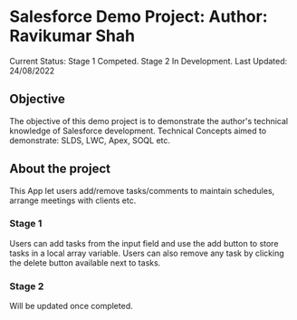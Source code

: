 # Salesforce Demo Project: Author: Ravikumar Shah
Current Status: Stage 1 Competed. Stage 2 In Development.
Last Updated: 24/08/2022

## Objective
The objective of this demo project is to demonstrate the author's technical knowledge of Salesforce development. 
Technical Concepts aimed to demonstrate: SLDS, LWC, Apex, SOQL etc.

## About the project
This App let users add/remove tasks/comments to maintain schedules, arrange meetings with clients etc.

### Stage 1
Users can add tasks from the input field and use the add button to store tasks in a local array variable. Users can also remove any task by clicking the delete button available next to tasks.

### Stage 2 
Will be updated once completed.
